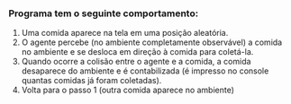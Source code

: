 ### Programa tem o seguinte comportamento:
1. Uma comida aparece na tela em uma posição aleatória.
2. O agente percebe (no ambiente completamente observável) a comida no ambiente e se desloca em direção à comida para coletá-la.
3. Quando ocorre a colisão entre o agente e a comida, a comida desaparece do ambiente e é contabilizada (é impresso no console quantas comidas já foram coletadas).
4. Volta para o passo 1 (outra comida aparece no ambiente)
